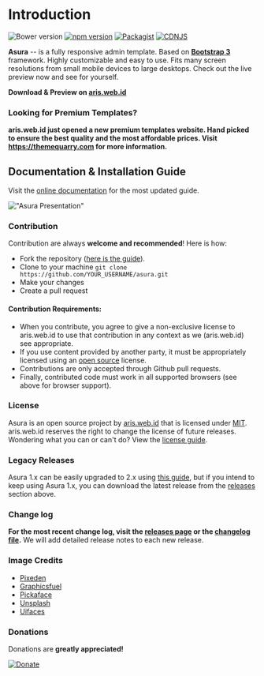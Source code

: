 Introduction
============

![Bower version](https://img.shields.io/bower/v/asura.svg)
[![npm version](https://img.shields.io/npm/v/asura.svg)](https://www.npmjs.com/package/asura)
[![Packagist](https://img.shields.io/packagist/v/riipandi/asura.svg)](https://packagist.org/packages/riipandi/asura)
[![CDNJS](https://img.shields.io/cdnjs/v/asura.svg)](https://cdnjs.com/libraries/asura)

**Asura** -- is a fully responsive admin template. Based on **[Bootstrap 3](https://github.com/twbs/bootstrap)** framework. Highly customizable and easy to use. Fits many screen resolutions from small mobile devices to large desktops. Check out the live preview now and see for yourself.

**Download & Preview on [aris.web.id](https://aris.web.id)**

### Looking for Premium Templates?
**aris.web.id just opened a new premium templates website. Hand picked to ensure the best quality and the most affordable prices. Visit https://themequarry.com for more information.**

## Documentation & Installation Guide
Visit the [online documentation](https://aris.web.id/docs) for the most
updated guide.

!["Asura Presentation"](https://aris.web.id/Asura2.png "Asura Presentation")

### Contribution
Contribution are always **welcome and recommended**! Here is how:

- Fork the repository ([here is the guide](https://help.github.com/articles/fork-a-repo/)).
- Clone to your machine ```git clone https://github.com/YOUR_USERNAME/asura.git```
- Make your changes
- Create a pull request

#### Contribution Requirements:

- When you contribute, you agree to give a non-exclusive license to aris.web.id to use that contribution in any context as we (aris.web.id) see appropriate.
- If you use content provided by another party, it must be appropriately licensed using an [open source](http://opensource.org/licenses) license.
- Contributions are only accepted through Github pull requests.
- Finally, contributed code must work in all supported browsers (see above for browser support).

### License
Asura is an open source project by [aris.web.id](https://aris.web.id) that is licensed under [MIT](http://opensource.org/licenses/MIT). aris.web.id
reserves the right to change the license of future releases. Wondering what you can or can't do? View the [license guide](https://aris.web.id/docs/license).

### Legacy Releases
Asura 1.x can be easily upgraded to 2.x using [this guide](https://aris.web.id/themes/Asura/documentation/index.html#upgrade), but if you intend to keep using Asura 1.x, you can download the latest release from the [releases](https://github.com/riipandi/asura/releases) section above.

### Change log
**For the most recent change log, visit the [releases page](https://github.com/riipandi/asura/releases) or the [changelog file](https://github.com/riipandi/asura/blob/master/changelog.md).** We will add detailed release notes to each new release. 

### Image Credits
- [Pixeden](http://www.pixeden.com/psd-web-elements/flat-responsive-showcase-psd)
- [Graphicsfuel](http://www.graphicsfuel.com/2013/02/13-high-resolution-blur-backgrounds/)
- [Pickaface](http://pickaface.net/)
- [Unsplash](https://unsplash.com/)
- [Uifaces](http://uifaces.com/)

### Donations
Donations are **greatly appreciated!**

[![Donate](https://www.paypalobjects.com/en_US/i/btn/btn_donateCC_LG.gif "Asura Presentation")](https://www.paypal.com/cgi-bin/webscr?cmd=_s-xclick&hosted_button_id=629XCUSXBHCBC "Donate")
